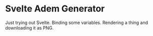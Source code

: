 # Svelte Adem Generator

Just trying out Svelte. Binding some variables. Rendering a thing and downloading it as PNG. 
